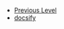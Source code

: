 <!-- docs/_sidebar.md created by Zachary Li -->

- [Previous Level](README)
- [docsify](Project-Notes\docsify/README)
